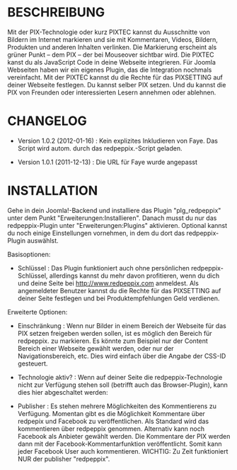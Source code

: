 BESCHREIBUNG
============
Mit der PIX-Technologie oder kurz PIXTEC kannst du Ausschnitte von Bildern im Internet markieren und sie mit Kommentaren, Videos, Bildern, Produkten und anderen Inhalten verlinken. Die Markierung erscheint als grüner Punkt – dem PIX – der bei Mouseover sichtbar wird.
Die PIXTEC kanst du als JavaScript Code in deine Webseite integrieren. Für Joomla Webseiten haben wir ein eigenes Plugin, das die Integration nochmals vereinfacht. Mit der PIXTEC kannst du die Rechte für das PIXSETTING auf deiner Webseite festlegen. Du kannst selber PIX setzen. Und du kannst die PIX von Freunden oder interessierten Lesern annehmen oder ablehnen.

CHANGELOG
=========

- Version 1.0.2 (2012-01-16) : Kein explizites Inkludieren von Faye. Das Script wird autom. durch das redpeppix.-Script geladen.

- Version 1.0.1 (2011-12-13) : Die URL für Faye wurde angepasst

INSTALLATION
============
Gehe in dein Joomla!-Backend und installiere das Plugin "plg_redpeppix" unter dem Punkt "Erweiterungen:Installieren". Danach musst du nur das redpeppix-Plugin unter "Erweiterungen:Plugins" aktivieren. Optional kannst du noch einige Einstellungen vornehmen, in dem du dort das redpeppix-Plugin auswählst.

Basisoptionen:

- Schlüssel : Das Plugin funktioniert auch ohne persönlichen redpeppix-Schlüssel, allerdings kannst du mehr davon profitieren, wenn du dich und deine Seite bei http://www.redpeppix.com anmeldest. Als angemeldeter Benutzer kannst du die Rechte für das PIXSETTING auf deiner Seite festlegen und bei Produktempfehlungen Geld verdienen.

Erweiterte Optionen:

- Einschränkung : Wenn nur Bilder in einem Bereich der Webseite für das PIX setzen freigeben werden sollen, ist es möglich den Bereich für redpeppix. zu markieren. Es könnte zum Beispiel nur der Content Bereich einer Webseite gewählt werden, oder nur der Navigationsbereich, etc. Dies wird einfach über die Angabe der CSS-ID gesteuert.

- Technologie aktiv? : Wenn auf deiner Seite die redpeppix-Technologie nicht zur Verfügung stehen soll (betrifft auch das Browser-Plugin), kann dies hier abgeschaltet werden:

- Publisher : Es stehen mehrere Möglichkeiten des Kommentierens zu Verfügung. Momentan gibt es die Möglichkeit Kommentare über redpepix und Facebook zu veröffentlichen. Als Standard wird das kommentieren über redpeppix genommen. Alternativ kann noch Facebook als Anbieter gewählt werden. Die Kommentare der PIX werden dann mit der Facebook-Kommentarfunktion veröffentlicht. Somit kann jeder Facebook User auch kommentieren. WICHTIG: Zu Zeit funktioniert NUR der publisher "redpeppix".